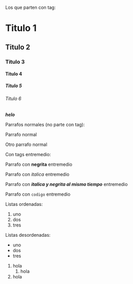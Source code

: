 Los que parten con tag:

# Titulo 1

## Titulo 2

### Titulo 3

#### Titulo 4

##### Titulo 5

###### Titulo 6

***helo***

Parrafos normales (no parte con tag):

Parrafo normal

Otro parrafo normal

Con tags entremedio:

Parrafo con **negrita** entremedio

Parrafo con *italica* entremedio

Parrafo con ***italica y negrita al mismo tiempo*** entremedio

Parrafo con `codigo` entremedio


Listas ordenadas:

1. uno
2. dos
3. tres



Listas desordenadas:

* uno
* dos
* tres

1. hola
    1. hola 
2. hola
